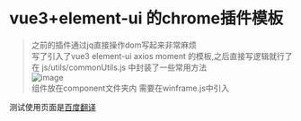 # vue3+element-ui 的chrome插件模板
>之前的插件通过jq直接操作dom写起来非常麻烦     
>写了引入了vue3 element-ui axios moment 的模板,之后直接写逻辑就行了    
>在 js/utils/commonUtils.js 中封装了一些常用方法    
![image](https://user-images.githubusercontent.com/38873815/142158086-c7973419-b41a-4299-b8e6-2719388d4489.png)    
组件放在component文件夹内 需要在winframe.js中引入


测试使用页面是[百度翻译](https://mozilla.github.io/rhino/compat/engines.html)